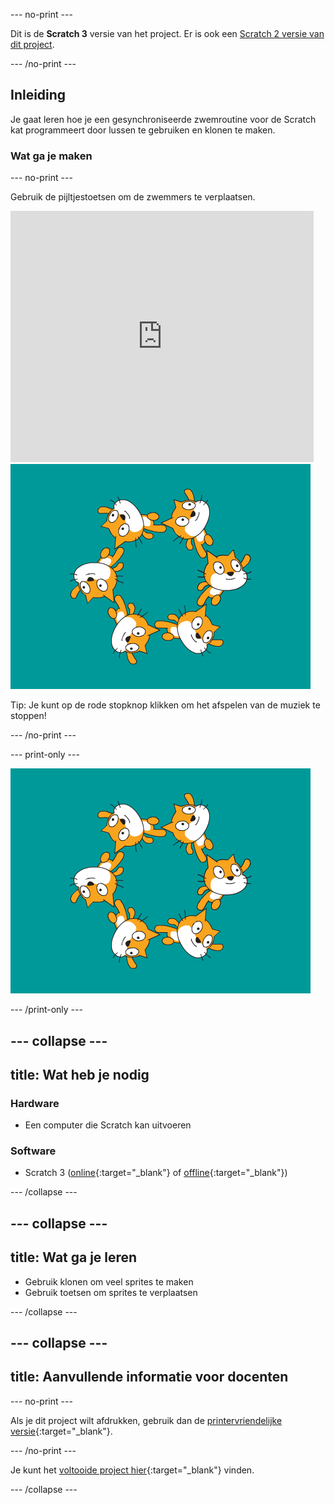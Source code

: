 --- no-print ---

Dit is de **Scratch 3** versie van het project. Er is ook een [Scratch 2 versie van dit project](https://projects.raspberrypi.org/nl-NL/projects/synchronised-swimming-scratch2).

--- /no-print ---

## Inleiding

Je gaat leren hoe je een gesynchroniseerde zwemroutine voor de Scratch kat programmeert door lussen te gebruiken en klonen te maken.

### Wat ga je maken

--- no-print ---

Gebruik de pijltjestoetsen om de zwemmers te verplaatsen.

<div class="scratch-preview">
  <iframe allowtransparency="true" width="485" height="402" src="https://scratch.mit.edu/projects/embed/113149575/?autostart=false" frameborder="0" scrolling="no">></iframe>
  <img src="images/swim-final.png">
</div>

Tip: Je kunt op de rode stopknop klikken om het afspelen van de muziek te stoppen!

--- /no-print ---

--- print-only ---

![voltooid project](images/swim-final.png)

--- /print-only ---

--- collapse ---
---
title: Wat heb je nodig
---

### Hardware

+ Een computer die Scratch kan uitvoeren

### Software

+ Scratch 3 ([online](http://rpf.io/scratchon){:target="_blank"} of [offline](http://rpf.io/scratchoff){:target="_blank"})

--- /collapse ---

--- collapse ---
---
title: Wat ga je leren
---

- Gebruik klonen om veel sprites te maken
- Gebruik toetsen om sprites te verplaatsen

--- /collapse ---

--- collapse ---
---
title: Aanvullende informatie voor docenten
---

--- no-print ---

Als je dit project wilt afdrukken, gebruik dan de [printervriendelijke versie](https://projects.raspberrypi.org/nl-NL/projects/synchronised-swimming/print){:target="_blank"}.

--- /no-print ---

Je kunt het [voltooide project hier](http://rpf.io/p/nl-NL/synchronised-swimming-get){:target="_blank"} vinden.

--- /collapse ---
